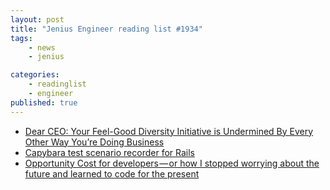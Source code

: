 ```yaml
---
layout: post
title: "Jenius Engineer reading list #1934"
tags:
    - news
    - jenius

categories:
    - readinglist
    - engineer
published: true
---
```


- [Dear CEO: Your Feel-Good Diversity Initiative is Undermined By Every Other Way You’re Doing Business](http://www.pregamemagazine.com/dear-ceo-your-feel-good-diversity-initiative-is-undermined-by-every-other-way-youre-doing-business/)
- [Capybara test scenario recorder for Rails](https://github.com/amatsuda/heavens_door)
- [Opportunity Cost for developers — or how I stopped worrying about the future and learned to code for the present](https://medium.com/capgemini-dynamics-365-team/opportunity-cost-for-developers-a02aa3dc1035)
